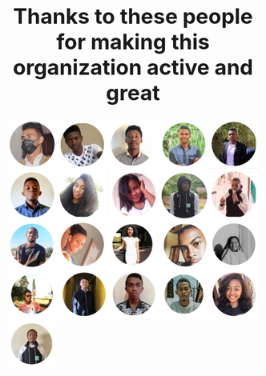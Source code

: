 ## <me><h1 align="center">Thanks to these people for making this organization active and great</h1></me>

<img src="../avatars/1.png" align="left" width=100px>
<img src="../avatars/2.png" align="right" width=100px>
<img src="../avatars/3.png" align="left" width=100px>
<img src="../avatars/4.png" align="right" width=100px>
<img src="../avatars/5.png" align="left" width=100px>
<img src="../avatars/6.png" align="right" width=100px>
<img src="../avatars/7.png" align="left" width=100px>
<img src="../avatars/8.png" align="right" width=100px>
<img src="../avatars/9.png" align="left" width=100px>
<img src="../avatars/10.png" align="right" width=100px>
<img src="../avatars/11.png" align="left" width=100px>
<img src="../avatars/12.png" align="right" width=100px>
<img src="../avatars/13.png" align="left" width=100px>
<img src="../avatars/14.png" align="right" width=100px>
<img src="../avatars/15.png" align="left" width=100px>
<img src="../avatars/16.png" align="right" width=100px>
<img src="../avatars/17.png" align="left" width=100px>
<img src="../avatars/18.png" align="right" width=100px>
<img src="../avatars/19.png" align="right" width=100px>
<img src="../avatars/20.png" align="right" width=100px>
<img src="../avatars/21.png" align="left" width=100px>